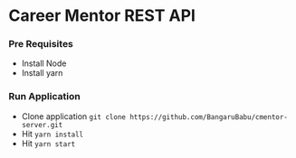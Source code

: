 Career  Mentor REST API
============================
### Pre Requisites
* Install Node
* Install yarn


### Run Application
* Clone application `git clone https://github.com/BangaruBabu/cmentor-server.git`
* Hit `yarn install`
* Hit `yarn start`
